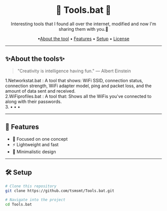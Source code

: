 <h1 align="center">🌌 Tools.bat 🌌</h1>
<p align="center">
Interesting tools that I found all over the internet, modified and now I'm sharing them with you.💞
</p>

<p align="center">
  •<a href="#✨About the tools✨">About the tool</a>  •
  <a href="#features">Features</a>  •
  <a href="#setup">Setup</a>  •
  <a href="#license">License</a>
</p>

---

## ✨About the tools✨

> "Creativity is intelligence having fun." — Albert Einstein

1.Networkstat.bat  : A tool that shows: WiFi SSID, connection status, connection strength, WiFi adapter model, ping and packet loss, and the amount of data sent and received. <br/>
2.WiFiprofiles.bat : A tool that: Shows all the WiFis you've connected to along with their passwords. <br/>
3.  • • • 

---

## 🌟 Features

- 🎯 Focused on one concept
- ⚡ Lightweight and fast
- 🎨 Minimalistic design

---

## 🛠️ Setup

```bash
# Clone this repository
git clone https://github.com/tsmsmt/Tools.bat.git

# Navigate into the project
cd Tools.bat
